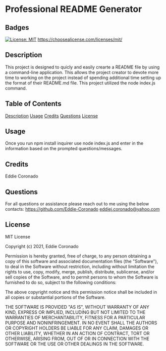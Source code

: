 

# Professional README Generator

## Badges
[![License: MIT](https://img.shields.io/badge/License-MIT-yellow.svg)](https://opensource.org/licenses/MIT)
https://choosealicense.com/licenses/mit/

## Description
This project is designed to quicly and easily crearte a README file by using a command-line application. This allows the project creator to devote more time to working on the project instead of spending additional time setting up the format of their README.md file. This project utilized the node index.js command.

## Table of Contents
[Description](#description)
[Usage](#usage)
[Credits](#credits)
[Questions](#questions)
[License](#license)

## Usage
Once you run npm install inquirer use node index.js and enter in the information based on the prompted questions/messages.

## Credits
Eddie Coronado

## Questions
For all questions or assistance please reach out to me using the below contacts:
https://github.com/Eddie-Coronado
eddiej.coronado@yahoo.com

## License
MIT License

  Copyright (c) 2021, Eddie Coronado
  
  Permission is hereby granted, free of charge, to any person obtaining a copy
  of this software and associated documentation files (the "Software"), to deal
  in the Software without restriction, including without limitation the rights
  to use, copy, modify, merge, publish, distribute, sublicense, and/or sell
  copies of the Software, and to permit persons to whom the Software is
  furnished to do so, subject to the following conditions:
  
  The above copyright notice and this permission notice shall be included in all
  copies or substantial portions of the Software.
  
  THE SOFTWARE IS PROVIDED "AS IS", WITHOUT WARRANTY OF ANY KIND, EXPRESS OR
  IMPLIED, INCLUDING BUT NOT LIMITED TO THE WARRANTIES OF MERCHANTABILITY,
  FITNESS FOR A PARTICULAR PURPOSE AND NONINFRINGEMENT. IN NO EVENT SHALL THE
  AUTHORS OR COPYRIGHT HOLDERS BE LIABLE FOR ANY CLAIM, DAMAGES OR OTHER
  LIABILITY, WHETHER IN AN ACTION OF CONTRACT, TORT OR OTHERWISE, ARISING FROM,
  OUT OF OR IN CONNECTION WITH THE SOFTWARE OR THE USE OR OTHER DEALINGS IN THE
  SOFTWARE.

